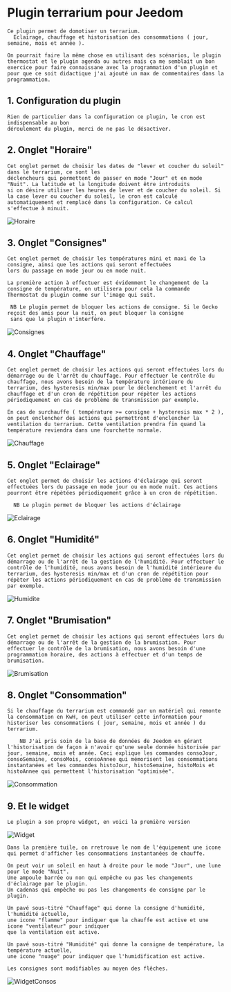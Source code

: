 # Plugin terrarium pour Jeedom

    Ce plugin permet de domotiser un terrarium.
      Eclairage, chauffage et historisation des consommations ( jour, semaine, mois et année ).

    On pourrait faire la même chose en utilisant des scénarios, le plugin thermostat et le plugin agenda ou autres mais ça me semblait un bon exercice pour faire connaissane avec la programmation d'un plugin et pour que ce soit didactique j'ai ajouté un max de commentaires dans la programmation.

## 1. Configuration du plugin

    Rien de particulier dans la configuration ce plugin, le cron est indispensable au bon
    déroulement du plugin, merci de ne pas le désactiver.

## 2. Onglet "Horaire"

    Cet onglet permet de choisir les dates de "lever et coucher du soleil" dans le terrarium, ce sont les
    déclencheurs qui permettent de passer en mode "Jour" et en mode "Nuit". La latitude et la longitude doivent être introduits
    si on désire utiliser les heures de lever et de coucher du soleil. Si la case lever ou coucher du soleil, le cron est calculé
    automatiquement et remplacé dans la configuration. Ce calcul s'effectue à minuit.

![Horaire](../images/Horaire.png "Horaire")

## 3. Onglet "Consignes"

    Cet onglet permet de choisir les températures mini et maxi de la consigne, ainsi que les actions qui seront effectuées
    lors du passage en mode jour ou en mode nuit. 

    La première action à effectuer est évidemment le changement de la consigne de température, on utilisera pour cela la commande 
    Thermostat du plugin comme sur l'image qui suit.

     NB Le plugin permet de bloquer les actions de consigne. Si le Gecko reçoit des amis pour la nuit, on peut bloquer la consigne
     sans que le plugin n'interfère.

![Consignes](../images/Consignes.png "Consignes")

## 4. Onglet "Chauffage"

    Cet onglet permet de choisir les actions qui seront effectuées lors du démarrage ou de l'arrêt du chauffage. Pour effectuer le contrôle du chauffage, nous avons besoin de la température intérieure du terrarium, des hysteresis min/max pour le déclenchement et l'arrêt du chauffage et d'un cron de répétition pour répèter les actions périodiquement en cas de problème de transmission par exemple.

    En cas de surchauffe ( température >= consigne + hysteresis max * 2 ), on peut enclencher des actions qui permettront d'enclencher la
    ventilation du terrarium. Cette ventilation prendra fin quand la température reviendra dans une fourchette normale.

![Chauffage](../images/Chauffage.png "Chauffage")

## 5. Onglet "Eclairage"

    Cet onglet permet de choisir les actions d'éclairage qui seront effectuées lors du passage en mode jour ou en mode nuit. Ces actions pourront être répètées périodiquement grâce à un cron de répétition. 
    
      NB Le plugin permet de bloquer les actions d'éclairage

![Eclairage](../images/Eclairage.png "Eclairage")

## 6. Onglet "Humidité"

    Cet onglet permet de choisir les actions qui seront effectuées lors du démarrage ou de l'arrêt de la gestion de l'humidité. Pour effectuer le contrôle de l'humidité, nous avons besoin de l'humidité intérieure du terrarium, des hysteresis min/max et d'un cron de répétition pour répèter les actions périodiquement en cas de problème de transmission par exemple.

![Humidite](../images/Humidite.png "Humidite")

## 7. Onglet "Brumisation"

    Cet onglet permet de choisir les actions qui seront effectuées lors du démarrage ou de l'arrêt de la gestion de la brumisation. Pour effectuer le contrôle de la brumisation, nous avons besoin d'une programmation horaire, des actions à effectuer et d'un temps de brumisation. 

![Brumisation](../images/Brumisation.png "Brumisation")

## 8. Onglet "Consommation"

    Si le chauffage du terrarium est commandé par un matériel qui remonte la consommation en KwH, on peut utiliser cette information pour historiser les consommations ( jour, semaine, mois et année ) du terrarium.

        NB J'ai pris soin de la base de données de Jeedom en gérant l'historisation de façon à n'avoir qu'une seule donnée historisée par jour, semaine, mois et année. Ceci explique les commandes consoJour, consoSemaine, consoMois, consoAnnee qui mémorisent les consommations instantanées et les commandes histoJour, histoSemaine, histoMois et histoAnnee qui permettent l'historisation "optimisée".

![Consommation](../images/Consommation.png "Consommation")

## 9. Et le widget

    Le plugin a son propre widget, en voici la première version

![Widget](../images/Widget.png "Widget")

    Dans la première tuile, on rretrouve le nom de l'équipement une icone qui permet d'afficher les consommations instantanées de chauffe.

    On peut voir un soleil en haut à droite pour le mode "Jour", une lune pour le mode "Nuit".
    Une ampoule barrée ou non qui empêche ou pas les changements d'éclairage par le plugin.
    Un cadenas qui empêche ou pas les changements de consigne par le plugin.

    Un pavé sous-titré "Chauffage" qui donne la consigne d'humidité, l'humidité actuelle,
    une icone "flamme" pour indiquer que la chauffe est active et une icone "ventilateur" pour indiquer
    que la ventilation est active.

    Un pavé sous-titré "Humidité" qui donne la consigne de température, la température actuelle,
    une icone "nuage" pour indiquer que l'humidification est active.
    
    Les consignes sont modifiables au moyen des flêches.


![WidgetConsos](../images/WidgetConsos.png "WidgetConsos")









